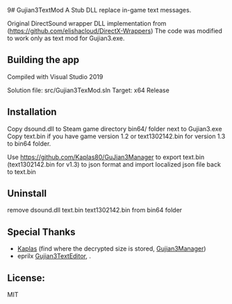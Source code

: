 9# Gujian3TextMod
A Stub DLL replace in-game text messages.

Original DirectSound wrapper DLL implementation from (https://github.com/elishacloud/DirectX-Wrappers)
The code was modified to work only as text mod for Gujian3.exe.

## Building the app
Compiled with Visual Studio 2019

Solution file: src/Gujian3TexMod.sln
Target:  x64 Release

## Installation
Copy dsound.dll  to Steam game directory bin64/ folder next to Gujian3.exe
Copy text.bin if you have game version 1.2 or text1302142.bin for version 1.3 to  bin64 folder.

Use https://github.com/Kaplas80/GuJian3Manager to export text.bin (text1302142.bin for v1.3) to json format and import localized json file back to text.bin

## Uninstall
remove dsound.dll text.bin text1302142.bin from bin64 folder


## Special Thanks
- [Kaplas](https://zenhax.com/memberlist.php?mode=viewprofile&u=5785) (find where the decrypted size is stored, [Gujian3Manager](https://github.com/Kaplas80/GuJian3Manager))
- eprilx [Gujian3TextEditor](https://github.com/eprilx/Gujian3TextEditor), .

## License:  
MIT
